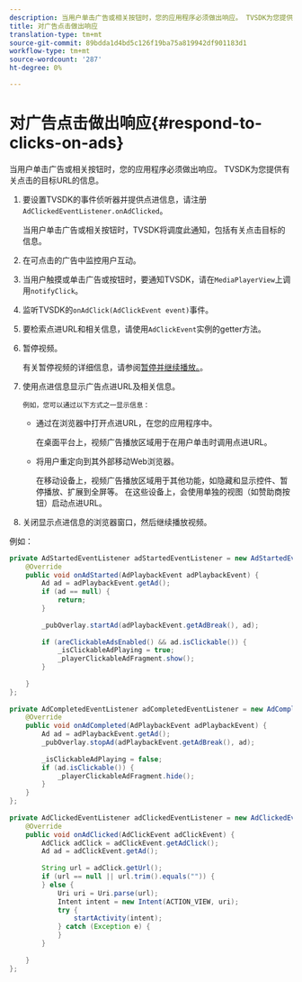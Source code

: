 ```yaml
---
description: 当用户单击广告或相关按钮时，您的应用程序必须做出响应。 TVSDK为您提供有关点击的目标URL的信息。
title: 对广告点击做出响应
translation-type: tm+mt
source-git-commit: 89bdda1d4bd5c126f19ba75a819942df901183d1
workflow-type: tm+mt
source-wordcount: '287'
ht-degree: 0%

---
```



# 对广告点击做出响应{#respond-to-clicks-on-ads}

当用户单击广告或相关按钮时，您的应用程序必须做出响应。 TVSDK为您提供有关点击的目标URL的信息。

1. 要设置TVSDK的事件侦听器并提供点进信息，请注册`AdClickedEventListener.onAdClicked`。

   当用户单击广告或相关按钮时，TVSDK将调度此通知，包括有关点击目标的信息。
1. 在可点击的广告中监控用户互动。
1. 当用户触摸或单击广告或按钮时，要通知TVSDK，请在`MediaPlayerView`上调用`notifyClick`。
1. 监听TVSDK的`onAdClick(AdClickEvent event)`事件。
1. 要检索点进URL和相关信息，请使用`AdClickEvent`实例的getter方法。
1. 暂停视频。

   有关暂停视频的详细信息，请参阅[暂停并继续播放。](../../ad-insertion/clickable-ads/android-1.4-pausing-resuming-playback.md)。
1. 使用点进信息显示广告点进URL及相关信息。

       例如，您可以通过以下方式之一显示信息：
   
   * 通过在浏览器中打开点进URL，在您的应用程序中。

      在桌面平台上，视频广告播放区域用于在用户单击时调用点进URL。
   * 将用户重定向到其外部移动Web浏览器。

      在移动设备上，视频广告播放区域用于其他功能，如隐藏和显示控件、暂停播放、扩展到全屏等。 在这些设备上，会使用单独的视图（如赞助商按钮）启动点进URL。

1. 关闭显示点进信息的浏览器窗口，然后继续播放视频。

<!--<a id="example_2D93228E510D438C8AB5559897817A47"></a>-->

例如：

```java
private AdStartedEventListener adStartedEventListener = new AdStartedEventListener() { 
    @Override 
    public void onAdStarted(AdPlaybackEvent adPlaybackEvent) { 
        Ad ad = adPlaybackEvent.getAd(); 
        if (ad == null) { 
            return; 
        } 
 
        _pubOverlay.startAd(adPlaybackEvent.getAdBreak(), ad); 
 
        if (areClickableAdsEnabled() && ad.isClickable()) { 
            _isClickableAdPlaying = true; 
            _playerClickableAdFragment.show(); 
        } 
 
    } 
}; 
 
private AdCompletedEventListener adCompletedEventListener = new AdCompletedEventListener() { 
    @Override 
    public void onAdCompleted(AdPlaybackEvent adPlaybackEvent) { 
        Ad ad = adPlaybackEvent.getAd(); 
        _pubOverlay.stopAd(adPlaybackEvent.getAdBreak(), ad); 
 
        _isClickableAdPlaying = false; 
        if (ad.isClickable()) { 
            _playerClickableAdFragment.hide(); 
        } 
    } 
}; 
 
private AdClickedEventListener adClickedEventListener = new AdClickedEventListener() { 
    @Override 
    public void onAdClicked(AdClickEvent adClickEvent) { 
        AdClick adClick = adClickEvent.getAdClick(); 
        Ad ad = adClickEvent.getAd(); 
 
        String url = adClick.getUrl(); 
        if (url == null || url.trim().equals("")) { 
        } else { 
            Uri uri = Uri.parse(url); 
            Intent intent = new Intent(ACTION_VIEW, uri); 
            try { 
                startActivity(intent); 
            } catch (Exception e) { 
            } 
        } 
 
    } 
}; 
```

